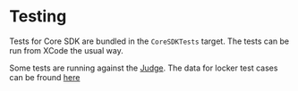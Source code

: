 # Testing

Tests for Core SDK are bundled in the `CoreSDKTests` target. The tests can be run from XCode the usual way.

Some tests are running against the [Judge](https://github.com/Ceskasporitelna/judge). The data for locker test cases can be fround [here](https://github.com/Ceskasporitelna/judge/blob/master/cases/locker.json)
